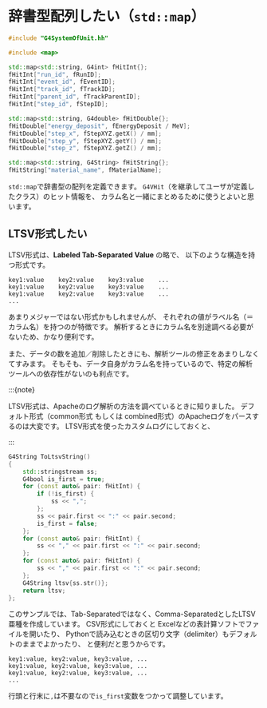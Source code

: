 # 辞書型配列したい（``std::map``）

```cpp
#include "G4SystemOfUnit.hh"

#include <map>

std::map<std::string, G4int> fHitInt{};
fHitInt["run_id", fRunID];
fHitInt["event_id", fEventID];
fHitInt["track_id", fTrackID];
fHitInt["parent_id", fTrackParentID];
fHitInt["step_id", fStepID];

std::map<std::string, G4double> fHitDouble{};
fHitDouble["energy_deposit", fEnergyDeposit / MeV];
fHitDouble["step_x", fStepXYZ.getX() / mm];
fHitDouble["step_y", fStepXYZ.getY() / mm];
fHitDouble["step_z", fStepXYZ.getZ() / mm];

std::map<std::string, G4String> fHitString{};
fHitString["material_name", fMaterialName];
```

``std::map``で辞書型の配列を定義できます。
``G4VHit``（を継承してユーザが定義したクラス）のヒット情報を、
カラム名と一緒にまとめるために使うとよいと思います。

## LTSV形式したい

LTSV形式は、**Labeled Tab-Separated Value** の略で、
以下のような構造を持つ形式です。

```text
key1:value    key2:value    key3:value    ...
key1:value    key2:value    key3:value    ...
key1:value    key2:value    key3:value    ...
...
```

あまりメジャーではない形式かもしれませんが、
それぞれの値がラベル名（＝カラム名）を持つのが特徴です。
解析するときにカラム名を別途調べる必要がないため、かなり便利です。

また、データの数を追加／削除したときにも、解析ツールの修正をあまりしなくてすみます。
そもそも、データ自身がカラム名を持っているので、特定の解析ツールへの依存性がないのも利点です。


:::{note}

LTSV形式は、Apacheのログ解析の方法を調べているときに知りました。
デフォルト形式（common形式 もしくは combined形式）のApacheログをパースするのは大変です。
LTSV形式を使ったカスタムログにしておくと、

:::

```cpp
G4String ToLtsvString()
{
    std::stringstream ss;
    G4bool is_first = true;
    for (const auto& pair: fHitInt) {
        if (!is_first) {
            ss << ",";
        };
        ss << pair.first << ":" << pair.second;
        is_first = false;
    };
    for (const auto& pair: fHitInt) {
        ss << "," << pair.first << ":" << pair.second;
    };
    for (const auto& pair: fHitInt) {
        ss << "," << pair.first << ":" << pair.second;
    };
    G4String ltsv{ss.str()};
    return ltsv;
};
```

このサンプルでは、Tab-Separatedではなく、Comma-SeparatedとしたLTSV亜種を作成しています。
CSV形式にしておくと
Excelなどの表計算ソフトでファイルを開いたり、
Pythonで読み込むときの区切り文字（delimiter）もデフォルトのままでよかったり、
と便利だと思うからです。

```text
key1:value, key2:value, key3:value, ...
key1:value, key2:value, key3:value, ...
key1:value, key2:value, key3:value, ...
...
```

行頭と行末に``,``は不要なので``is_first``変数をつかって調整しています。
